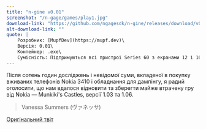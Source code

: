 ```yaml
---
title: "n-gine v0.01"
screenshot: "/n-gage/games/play1.jpg"
download-link: "https://github.com/ngagesdk/n-gine/releases/download/v0.01/ngine-0.01.zip"
alt-download-link: ""
quote: |
    Розробник: [MupfDev](https://mupf.dev)\
    Версія: 0.01\
    Контейнер: .exe\
    Сумісність: Підтримуються всі пристрої Series 60 з екранами 12 і 16 біт.
---
```


Після сотень годин досліджень і невідомої суми, вкладеної в покупку вживаних телефонів Nokia 3410 і обладнання для дампінгу, я радий оголосити, що нам вдалося відновити та зберегти майже втрачену гру від Nokia — Munkiki's Castles, версії 1.03 та 1.06.
>Vanessa Summers (ヴァネッサ)

[Оригінальний твіт](https://x.com/VSummersNTPS/status/1655636765896499225)

